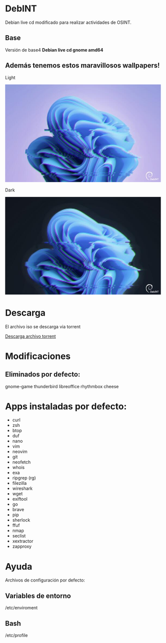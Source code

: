 # DebINT

Debian live cd modificado para realizar actividades de OSINT.

## Base

Versión de base4 **Debian live cd gnome amd64**

## Además tenemos estos maravillosos wallpapers!


Light

![](/wallpapers/preview-wallpaper-light.jpg)

Dark

![](/wallpapers/preview-wallpaper-dark.jpg)

# Descarga

El archivo iso se descarga via torrent

[Descarga archivo torrent](/debint-live-1.0.1-amd64-gnome.iso.torrent)

# Modificaciones


## Eliminados por defecto:

gnome-game
thunderbird
libreoffice
rhythmbox
cheese

# Apps instaladas por defecto:

- curl
- zsh
- btop
- duf
- nano
- vim
- neovim
- git
- neofetch
- whois
- exa
- ripgrep (rg)
- filezilla
- wireshark
- wget
- exiftool
- go
- brave
- pip
- sherlock
- ffuf
- nmap
- seclist
- xextractor
- zapproxy


# Ayuda

Archivos de configuración por defecto:

## Variables de entorno

/etc/enviroment

## Bash

/etc/profile